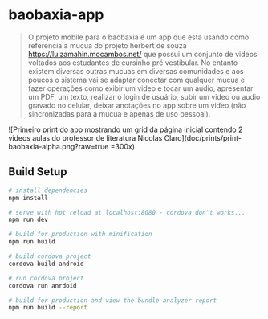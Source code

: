 # baobaxia-app

> O projeto mobile para o baobaxia é um app que esta usando como referencia a mucua do projeto herbert de souza https://luizamahin.mocambos.net/ que possui um conjunto de videos voltados aos estudantes de cursinho pré vestibular. No entanto existem diversas outras mucuas em diversas comunidades e aos poucos o sistema vai se adaptar conectar com qualquer mucua e fazer operações como exibir um video e tocar um audio, apresentar um PDF, um texto, realizar o login de usuário, subir um video ou audio gravado no celular, deixar anotações no app sobre um video (não sincronizadas para a mucua e apenas de uso pessoal).

![Primeiro print do app mostrando um grid da página inicial contendo 2 videos aulas do professor de literatura Nicolas Claro](doc/prints/print-baobaxia-alpha.png?raw=true =300x)

## Build Setup

``` bash
# install dependencies
npm install

# serve with hot reload at localhost:8080 - cordova don't works...
npm run dev

# build for production with minification
npm run build

# build cordova project
cordova build android

# run cordova project
cordova run anrdoid

# build for production and view the bundle analyzer report
npm run build --report
```

